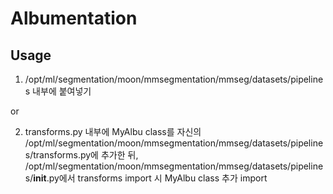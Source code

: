 # Albumentation

## Usage
 1. /opt/ml/segmentation/moon/mmsegmentation/mmseg/datasets/pipelines 내부에 붙여넣기

or 

 2. transforms.py 내부에 MyAlbu class를 자신의 /opt/ml/segmentation/moon/mmsegmentation/mmseg/datasets/pipelines/transforms.py에 추가한 뒤, /opt/ml/segmentation/moon/mmsegmentation/mmseg/datasets/pipelines/__init__.py에서 transforms import 시 MyAlbu class 추가 import